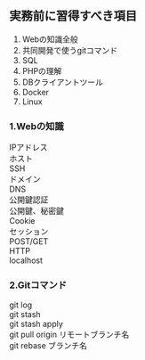## 実務前に習得すべき項目
 1. Webの知識全般  
 2. 共同開発で使うgitコマンド  
 3. SQL  
 4. PHPの理解  
 5. DBクライアントツール  
 6. Docker  
 7. Linux  
   
### 1.Webの知識
IPアドレス  
ホスト  
SSH  
ドメイン  
DNS  
公開鍵認証  
公開鍵、秘密鍵  
Cookie  
セッション  
POST/GET  
HTTP  
localhost  

### 2.Gitコマンド
git log  
git stash  
git stash apply  
git pull origin リモートブランチ名  
git rebase ブランチ名  
  
  
